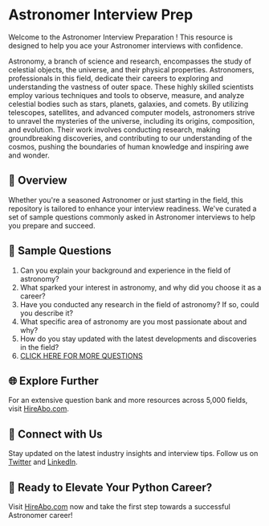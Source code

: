 # Astronomer Interview Prep

Welcome to the Astronomer Interview Preparation ! This resource is designed to help you ace your Astronomer interviews with confidence.

Astronomy, a branch of science and research, encompasses the study of celestial objects, the universe, and their physical properties. Astronomers, professionals in this field, dedicate their careers to exploring and understanding the vastness of outer space. These highly skilled scientists employ various techniques and tools to observe, measure, and analyze celestial bodies such as stars, planets, galaxies, and comets. By utilizing telescopes, satellites, and advanced computer models, astronomers strive to unravel the mysteries of the universe, including its origins, composition, and evolution. Their work involves conducting research, making groundbreaking discoveries, and contributing to our understanding of the cosmos, pushing the boundaries of human knowledge and inspiring awe and wonder.

## 🚀 Overview

Whether you're a seasoned Astronomer or just starting in the field, this repository is tailored to enhance your interview readiness. We've curated a set of sample questions commonly asked in Astronomer interviews to help you prepare and succeed.

## 📝 Sample Questions

1. Can you explain your background and experience in the field of astronomy?
2. What sparked your interest in astronomy, and why did you choose it as a career?
3. Have you conducted any research in the field of astronomy? If so, could you describe it?
4. What specific area of astronomy are you most passionate about and why?
5. How do you stay updated with the latest developments and discoveries in the field?
6. [CLICK HERE FOR MORE QUESTIONS](https://hireabo.com/job/5_4_0/Astronomer)

## 🌐 Explore Further

For an extensive question bank and more resources across 5,000 fields, visit [HireAbo.com](https://www.hireabo.com).

## 📱 Connect with Us

Stay updated on the latest industry insights and interview tips. Follow us on [Twitter](https://twitter.com/hireabo) and [LinkedIn](https://www.linkedin.com/in/hire-abo-3609972a8/).

## 🚀 Ready to Elevate Your Python Career?

Visit [HireAbo.com](https://www.hireabo.com) now and take the first step towards a successful Astronomer career!
